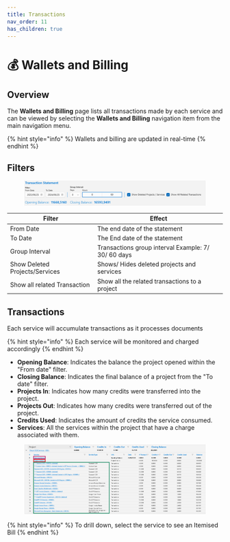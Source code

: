 ```yaml
---
title: Transactions
nav_order: 11
has_children: true
---
```


# 💰 Wallets and Billing

## Overview

The **Wallets and Billing** page lists all transactions made by each service and can be viewed by selecting the **Wallets and Billing** navigation item from the main navigation menu.

{% hint style="info" %}
Wallets and billing are updated in real-time
{% endhint %}

## Filters

<figure><img src=".gitbook/assets/image.png" alt=""><figcaption></figcaption></figure>

| Filter                         | Effect                                              |
| ------------------------------ | --------------------------------------------------- |
| From Date                      | The end date of the statement                       |
| To Date                        | The End date of the statement                       |
| Group Interval                 | Transactions group interval Example: 7/ 30/ 60 days |
| Show Deleted Projects/Services | Shows/ Hides deleted projects  and services         |
| Show all related Transaction   | Show all the related transactions to a project      |

## Transactions

Each service will accumulate transactions as it processes documents

{% hint style="info" %}
Each service will be monitored and charged accordingly
{% endhint %}

* **Opening Balance**: Indicates the balance the project opened within the "From date" filter.
* **Closing Balance**: Indicates the final balance of a project from the "To date" filter.
* **Projects In**: Indicates how many credits were transferred into the project.
* **Projects Out**: Indicates how many credits were transferred out of the project.
* **Credits Used**: Indicates the amount of credits the service consumed.
* **Services**: All the services within the project that have a charge associated with them.

<figure><img src=".gitbook/assets/image (1).png" alt=""><figcaption></figcaption></figure>

{% hint style="info" %}
To drill down, select the service to see an Itemised Bill
{% endhint %}
